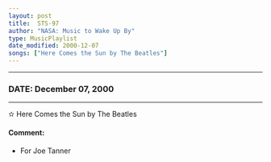 ```yaml
---
layout: post
title:  STS-97
author: "NASA: Music to Wake Up By"
type: MusicPlaylist
date_modified: 2000-12-07
songs: ["Here Comes the Sun by The Beatles"]
---
```


----
### DATE: December 07, 2000
----
✫ Here Comes the Sun by The Beatles

#### Comment:
* For Joe Tanner



<br/>
<center>
	<a target="_blank"
	   href="https://twitter.com/intent/tweet?hashtags=Space,NASA,Playlist,NASAWakeupCalls,SpaceProgram&text={{ page.author}}, '{{ page.songs.first }}' {{ page.title }}, {{ page.date | date: '%B %d, %Y' }}. {{ site.url }}{{ page.url }} @nasawakeupcalls">
	   <i class="fab fa-twitter" alt="Tweet this page" style="font-size: 1.3em;"></i>
	</a>
	&nbsp; 	<i class="fas fa-user-astronaut" style="font-size: 1.5em;"></i> &nbsp;
    <a type="amzn" search="'Here Comes the Sun by The Beatles'" category="popular music">
        <i class="fab fa-amazon" style="font-size: 1.3em;"></i>
    </a>
</center>
